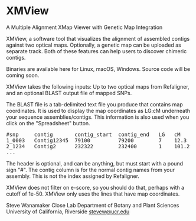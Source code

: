 # XMView
A Multiple Alignment XMap Viewer with Genetic Map Integration 

XMView, a software tool that visualizes the alignment of assembled contigs against two optical maps. Optionally, a genetic map can be uploaded as separate track.  Both of these features can help users to discover chimeric contigs.  

Binaries are available here for Linux, macOS, Windows.  Source code will be coming soon.

XMView takes the following inputs:
Up to two optical maps from Refaligner, and an optional BLAST output file of mapped SNPs.

The BLAST file is a tab-delimited text file you produce that contains map coordinates.
It is used to display the map coordinates as LG:cM underneath your sequence assemblies/contigs.
This information is also used when you click on the "Spreadsheet" button.
<pre>
#snp     contig       contig_start  contig_end   LG   cM
1_0003   Contig12345  79100         79200        7    12.3
2_1234   Contig2      232322        232400       1    101.2
...
</pre>
The header is optional, and can be anything, but must start with a pound sign "#".
The contig column is for the normal contig names from your assembly.  This is
not the index assigned by Refaligner.

XMView does not filter on e-score, so you should do that, perhaps with a cutoff of 1e-50.
XMView only uses the lines that have map coordinates.


Steve Wanamaker
Close Lab
Department of Botany and Plant Sciences
University of California, Riverside
stevew@ucr.edu
